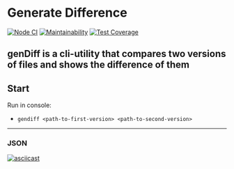 # Generate Difference

[![Node CI](https://github.com/alexeybystrov/frontend-project-lvl2/workflows/Node%20CI/badge.svg)](https://github.com/alexeybystrov/frontend-project-lvl2/actions)
[![Maintainability](https://api.codeclimate.com/v1/badges/beaa2ea647904e4b7588/maintainability)](https://codeclimate.com/github/alexeybystrov/frontend-project-lvl2/maintainability)
[![Test Coverage](https://api.codeclimate.com/v1/badges/beaa2ea647904e4b7588/test_coverage)](https://codeclimate.com/github/alexeybystrov/frontend-project-lvl2/test_coverage)


## genDiff is a cli-utility that compares two versions of files and shows the difference of them

<!-- ## Setup

1. Download and install [Node.js](https://nodejs.org/) v13
2. Download [Brain games](https://github.com/alexeybystrov/frontend-project-lvl1/archive/master.zip) and unzip the archive to the destination folder
3. Open console and go to the folder with unarchived game ```cd <path_to_game>```
4. Run in console ```make install``` -->

## Start

Run in console:

* ```gendiff <path-to-first-version> <path-to-second-version>```

---

### JSON

[![asciicast](https://asciinema.org/a/321761.svg)](https://asciinema.org/a/321761)
